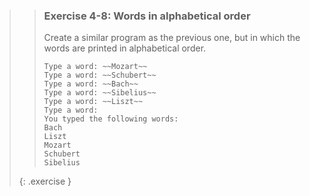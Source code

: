 <!-- WAS 3-18 -->
>> ### Exercise 4-8: Words in alphabetical order
>> 
>> Create a similar program as the previous one, but in which the words are printed in alphabetical order.
>> 
>>```output
>> Type a word: ~~Mozart~~
>> Type a word: ~~Schubert~~
>> Type a word: ~~Bach~~
>> Type a word: ~~Sibelius~~
>> Type a word: ~~Liszt~~
>> Type a word:
>> You typed the following words:
>> Bach
>> Liszt
>> Mozart
>> Schubert
>> Sibelius
>>```
>>
>{: .exercise }
